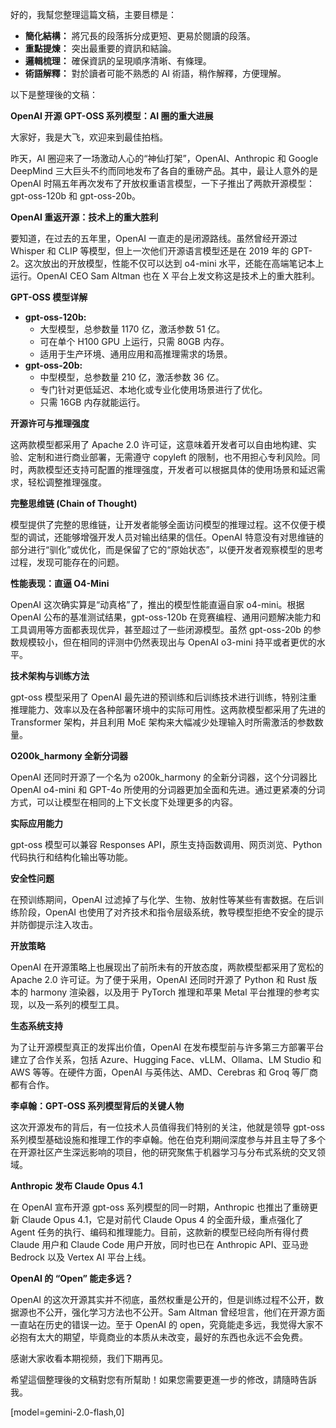 好的，我幫您整理這篇文稿，主要目標是：

*   **簡化結構：** 將冗長的段落拆分成更短、更易於閱讀的段落。
*   **重點提煉：** 突出最重要的資訊和結論。
*   **邏輯梳理：** 確保資訊的呈現順序清晰、有條理。
*   **術語解釋：** 對於讀者可能不熟悉的 AI 術語，稍作解釋，方便理解。

以下是整理後的文稿：

**OpenAI 开源 GPT-OSS 系列模型：AI 圈的重大进展**

大家好，我是大飞，欢迎来到最佳拍档。

昨天，AI 圈迎来了一场激动人心的“神仙打架”，OpenAI、Anthropic 和 Google DeepMind 三大巨头不约而同地发布了各自的重磅产品。其中，最让人意外的是 OpenAI 时隔五年再次发布了开放权重语言模型，一下子推出了两款开源模型：gpt-oss-120b 和 gpt-oss-20b。

**OpenAI 重返开源：技术上的重大胜利**

要知道，在过去的五年里，OpenAI 一直走的是闭源路线。虽然曾经开源过 Whisper 和 CLIP 等模型，但上一次他们开源语言模型还是在 2019 年的 GPT-2。这次放出的开放模型，性能不仅可以达到 o4-mini 水平，还能在高端笔记本上运行。OpenAI CEO Sam Altman 也在 X 平台上发文称这是技术上的重大胜利。

**GPT-OSS 模型详解**

*   **gpt-oss-120b:**
    *   大型模型，总参数量 1170 亿，激活参数 51 亿。
    *   可在单个 H100 GPU 上运行，只需 80GB 内存。
    *   适用于生产环境、通用应用和高推理需求的场景。
*   **gpt-oss-20b:**
    *   中型模型，总参数量 210 亿，激活参数 36 亿。
    *   专门针对更低延迟、本地化或专业化使用场景进行了优化。
    *   只需 16GB 内存就能运行。

**开源许可与推理强度**

这两款模型都采用了 Apache 2.0 许可证，这意味着开发者可以自由地构建、实验、定制和进行商业部署，无需遵守 copyleft 的限制，也不用担心专利风险。同时，两款模型还支持可配置的推理强度，开发者可以根据具体的使用场景和延迟需求，轻松调整推理强度。

**完整思维链 (Chain of Thought)**

模型提供了完整的思维链，让开发者能够全面访问模型的推理过程。这不仅便于模型的调试，还能够增强开发人员对输出结果的信任。OpenAI 特意没有对思维链的部分进行“驯化”或优化，而是保留了它的“原始状态”，以便开发者观察模型的思考过程，发现可能存在的问题。

**性能表现：直逼 O4-Mini**

OpenAI 这次确实算是“动真格”了，推出的模型性能直逼自家 o4-mini。根据 OpenAI 公布的基准测试结果，gpt-oss-120b 在竞赛编程、通用问题解决能力和工具调用等方面都表现优异，甚至超过了一些闭源模型。虽然 gpt-oss-20b 的参数规模较小，但在相同的评测中仍然表现出与 OpenAI o3-mini 持平或者更优的水平。

**技术架构与训练方法**

gpt-oss 模型采用了 OpenAI 最先进的预训练和后训练技术进行训练，特别注重推理能力、效率以及在各种部署环境中的实际可用性。这两款模型都采用了先进的 Transformer 架构，并且利用 MoE 架构来大幅减少处理输入时所需激活的参数数量。

**O200k_harmony 全新分词器**

OpenAI 还同时开源了一个名为 o200k_harmony 的全新分词器，这个分词器比 OpenAI o4-mini 和 GPT-4o 所使用的分词器更加全面和先进。通过更紧凑的分词方式，可以让模型在相同的上下文长度下处理更多的内容。

**实际应用能力**

gpt-oss 模型可以兼容 Responses API，原生支持函数调用、网页浏览、Python 代码执行和结构化输出等功能。

**安全性问题**

在预训练期间，OpenAI 过滤掉了与化学、生物、放射性等某些有害数据。在后训练阶段，OpenAI 也使用了对齐技术和指令层级系统，教导模型拒绝不安全的提示并防御提示注入攻击。

**开放策略**

OpenAI 在开源策略上也展现出了前所未有的开放态度，两款模型都采用了宽松的 Apache 2.0 许可证。为了便于采用，OpenAI 还同时开源了 Python 和 Rust 版本的 harmony 渲染器，以及用于 PyTorch 推理和苹果 Metal 平台推理的参考实现，以及一系列的模型工具。

**生态系统支持**

为了让开源模型真正的发挥出价值，OpenAI 在发布模型前与许多第三方部署平台建立了合作关系，包括 Azure、Hugging Face、vLLM、Ollama、LM Studio 和 AWS 等等。在硬件方面，OpenAI 与英伟达、AMD、Cerebras 和 Groq 等厂商都有合作。

**李卓翰：GPT-OSS 系列模型背后的关键人物**

这次开源发布的背后，有一位技术人员值得我们特别的关注，他就是领导 gpt-oss 系列模型基础设施和推理工作的李卓翰。他在伯克利期间深度参与并且主导了多个在开源社区产生深远影响的项目，他的研究聚焦于机器学习与分布式系统的交叉领域。

**Anthropic 发布 Claude Opus 4.1**

在 OpenAI 宣布开源 gpt-oss 系列模型的同一时期，Anthropic 也推出了重磅更新 Claude Opus 4.1，它是对前代 Claude Opus 4 的全面升级，重点强化了 Agent 任务的执行、编码和推理能力。目前，这款新的模型已经向所有得付费 Claude 用户和 Claude Code 用户开放，同时也已在 Anthropic API、亚马逊 Bedrock 以及 Vertex AI 平台上线。

**OpenAI 的 “Open” 能走多远？**

OpenAI 的这次开源其实并不彻底，虽然权重是公开的，但是训练过程不公开，数据源也不公开，强化学习方法也不公开。Sam Altman 曾经坦言，他们在开源方面一直站在历史的错误一边。至于 OpenAI 的 open，究竟能走多远，我觉得大家不必抱有太大的期望，毕竟商业的本质从未改变，最好的东西也永远不会免费。

感谢大家收看本期视频，我们下期再见。

希望這個整理後的文稿對您有所幫助！如果您需要更進一步的修改，請隨時告訴我。

[model=gemini-2.0-flash,0]
